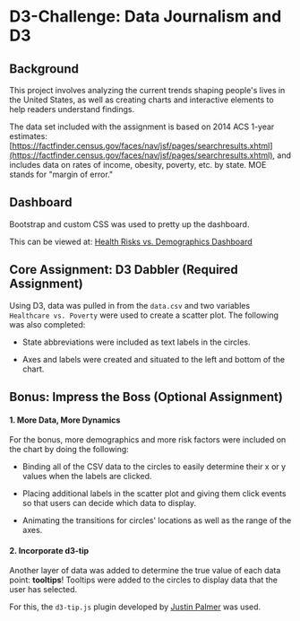 # D3-Challenge: Data Journalism and D3

## Background
This project involves analyzing the current trends shaping people's lives in the United States, as well as creating charts and interactive elements to help readers understand findings.

The data set included with the assignment is based on 2014 ACS 1-year estimates: [https://factfinder.census.gov/faces/nav/jsf/pages/searchresults.xhtml](https://factfinder.census.gov/faces/nav/jsf/pages/searchresults.xhtml), and includes data on rates of income, obesity, poverty, etc. by state. MOE stands for "margin of error."

## Dashboard

Bootstrap and custom CSS was used to pretty up the dashboard. 

This can be viewed at: [Health Risks vs. Demographics Dashboard](https://neha-nayeem.github.io/D3-Challenge)

## Core Assignment: D3 Dabbler (Required Assignment)
Using D3, data was pulled in from the `data.csv` and two variables `Healthcare vs. Poverty` were used to create a scatter plot. The following was also completed:

* State abbreviations were included as text labels in the circles.

* Axes and labels were created and situated to the left and bottom of the chart.

## Bonus: Impress the Boss (Optional Assignment)

#### 1. More Data, More Dynamics

For the bonus, more demographics and more risk factors were included on the chart by doing the following:

* Binding all of the CSV data to the circles to easily determine their x or y values when the labels are clicked.

* Placing additional labels in the scatter plot and giving them click events so that users can decide which data to display. 

* Animating the transitions for circles' locations as well as the range of the axes. 

#### 2. Incorporate d3-tip
Another layer of data was added to determine the true value of each data point: **tooltips**! Tooltips were added to the circles to display data that the user has selected. 

For this, the `d3-tip.js` plugin developed by [Justin Palmer](https://github.com/Caged) was used.

